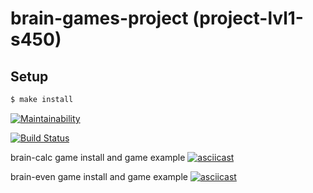 # brain-games-project (project-lvl1-s450)
## Setup

```sh
$ make install
```

[![Maintainability](https://api.codeclimate.com/v1/badges/706d9fb7829b3a2ba533/maintainability)](https://codeclimate.com/github/vmironov16/project-lvl1-s450/maintainability)

[![Build Status](https://travis-ci.org/vmironov16/project-lvl1-s450.svg?branch=master)](https://travis-ci.org/vmironov16/project-lvl1-s450)


brain-calc game install and game example
[![asciicast](https://asciinema.org/a/7ydr6eLsjjqO80LZslfcwgERP.svg)](https://asciinema.org/a/7ydr6eLsjjqO80LZslfcwgERP)

brain-even game install and game example
[![asciicast](https://asciinema.org/a/LiKbyA6p2aTPYvOnm5oSL1w08.svg)](https://asciinema.org/a/LiKbyA6p2aTPYvOnm5oSL1w08)
